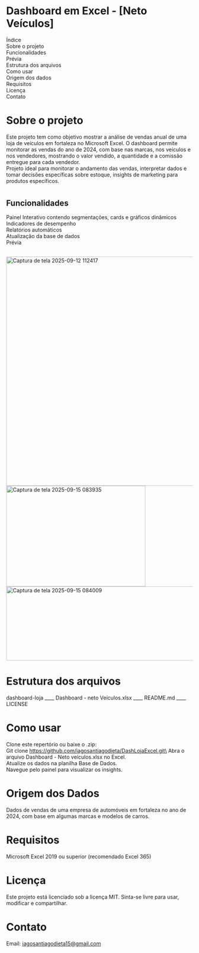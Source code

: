 # Dashboard em Excel - [Neto Veículos]

Índice\
Sobre o projeto\
Funcionalidades\
Prévia\
Estrutura dos arquivos\
Como usar\
Origem dos dados\
Requisitos\
Licença\
Contato
#

# Sobre o projeto

Este projeto tem como objetivo mostrar a análise de vendas anual de uma loja de veículos em fortaleza no Microsoft Excel. O dashboard permite monitorar as vendas do ano de 2024, com base nas marcas, nos veículos e nos vendedores, mostrando o valor vendido, a quantidade e a comissão entregue para cada vendedor.\
Projeto ideal para monitorar o andamento das vendas, interpretar dados e tomar decisões específicas sobre estoque, insights de marketing para produtos específicos.
#
## Funcionalidades

Painel Interativo contendo segmentações, cards e gráficos dinâmicos\
Indicadores de desempenho\
Relatórios automáticos\
Atualização da base de dados\
Prévia
##

<img width="1083" height="619" alt="Captura de tela 2025-09-12 112417" src="https://github.com/user-attachments/assets/59dc6484-d766-40e0-bd5e-72a1ab366e83" />
<img width="376" height="272" alt="Captura de tela 2025-09-15 083935" src="https://github.com/user-attachments/assets/ab434f82-b127-4b99-8d23-844d47f0928e" />
<img width="524" height="200" alt="Captura de tela 2025-09-15 084009" src="https://github.com/user-attachments/assets/7230a0f9-5ebf-44b7-9776-55fb3ffa7fee" />

# Estrutura dos arquivos
dashboard-loja
____ Dashboard - neto Veículos.xlsx
____ README.md
____ LICENSE

# Como usar 
Clone este repertório ou baixe o .zip:\
Git clone https://github.com/iagosantiagodieta/DashLojaExcel.git\
Abra o arquivo Dashboard - Neto veículos.xlsx no Excel.\
Atualize os dados na planilha Base de Dados.\
Navegue pelo painel para visualizar os insights.
#

# Origem dos Dados 
Dados de vendas de uma empresa de automóveis em fortaleza no ano de 2024, com base em algumas marcas e modelos de carros.

# Requisitos
Microsoft Excel 2019 ou superior (recomendado Excel 365)

# Licença
Este projeto está licenciado sob a licença MIT. Sinta-se livre para usar, modificar e compartilhar.

# Contato 
Email: iagosantiagodieta15@gmail.com
